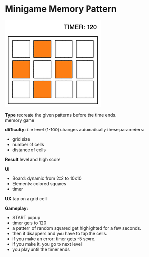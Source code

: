 # Minigame Memory Pattern

![](img/minigame_memory.excalidraw2.png)

**Type**
recreate the given patterns before the time ends.  
memory game

**difficulty:** 
the level (1-100) changes automatically these parameters: 
- grid size
- number of cells
- distance of cells

**Result**
level and high score

**UI**
- Board: dynamic from 2x2 to 10x10
- Elements: colored squares
- timer

**UX**
tap on a grid cell

**Gameplay:**
- START popup
- timer gets to 120
- a pattern of random squared get highlighted for a few seconds.
- then it disappers and  you have to tap the cells.
- if you make an error: timer gets -5 score.
- if you make it, you go to next level
- you play until the timer ends
